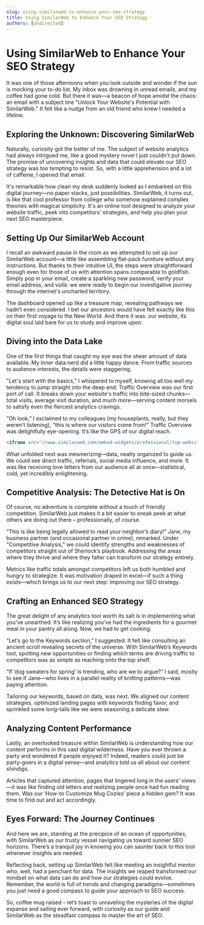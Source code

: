 ```yaml
---
slug: using-similarweb-to-enhance-your-seo-strategy
title: Using SimilarWeb to Enhance Your SEO Strategy
authors: [undirected]
---
```



# Using SimilarWeb to Enhance Your SEO Strategy

It was one of those afternoons when you look outside and wonder if the sun is mocking your to-do list. My inbox was drowning in unread emails, and my coffee had gone cold. But there it was—a beacon of hope amidst the chaos: an email with a subject line "Unlock Your Website's Potential with SimilarWeb." It felt like a nudge from an old friend who knew I needed a lifeline.

## Exploring the Unknown: Discovering SimilarWeb

Naturally, curiosity got the better of me. The subject of website analytics had always intrigued me, like a good mystery novel I just couldn't put down. The promise of uncovering insights and data that could elevate our SEO strategy was too tempting to resist. So, with a little apprehension and a lot of caffeine, I opened that email.

It's remarkable how clean my desk suddenly looked as I embarked on this digital journey—no paper stacks, just possibilities. SimilarWeb, it turns out, is like that cool professor from college who somehow explained complex theories with magical simplicity. It's an online tool designed to analyze your website traffic, peek into competitors’ strategies, and help you plan your next SEO masterpiece.

## Setting Up Our SimilarWeb Account

I recall an awkward pause in the room as we attempted to set up our SimilarWeb account—a little like assembling flat-pack furniture without any instructions. But thanks to their intuitive UI, the steps were straightforward enough even for those of us with attention spans comparable to goldfish. Simply pop in your email, create a sparkling new password, verify your email address, and voilà: we were ready to begin our investigative journey through the internet's uncharted territory.

The dashboard opened up like a treasure map, revealing pathways we hadn’t even considered. I bet our ancestors would have felt exactly like this on their first voyage to the New World. And there it was: our website, its digital soul laid bare for us to study and improve upon.

## Diving into the Data Lake

One of the first things that caught my eye was the sheer amount of data available. My inner data nerd did a little happy dance. From traffic sources to audience interests, the details were staggering. 

"Let's start with the basics," I whispered to myself, knowing all too well my tendency to jump straight into the deep end. Traffic Overview was our first port of call. It breaks down your website's traffic into bite-sized chunks—total visits, average visit duration, and much more—serving content morsels to satisfy even the fiercest analytics cravings.

“Oh look,” I exclaimed to my colleagues (my houseplants, really, but they weren't listening), "this is where our visitors come from!" Traffic Overview was delightfully eye-opening. It’s like the GPS of our digital reach.

```html
<iframe src="//www.similarweb.com/embed-widgets/professional/top-websites?limit=5&category=all&country=world&viewMode=table& width=800&height=500"></iframe>
```

What unfolded next was mesmerizing—data, neatly organized to guide us. We could see direct traffic, referrals, social media influence, and more. It was like receiving love letters from our audience all at once—statistical, cold, yet incredibly enlightening.

## Competitive Analysis: The Detective Hat is On

Of course, no adventure is complete without a touch of friendly competition. SimilarWeb just makes it a bit easier to sneak peek at what others are doing out there – professionally, of course. 

“This is like being legally allowed to read your neighbor’s diary!” Jane, my business partner (and occasional partner in crime), remarked. Under "Competitive Analysis," we could identify strengths and weaknesses of competitors straight out of Sherlock’s playbook. Addressing the areas where they thrive and where they falter can transform our strategy entirely.

Metrics like traffic totals amongst competitors left us both humbled and hungry to strategize. It was motivation draped in excel—if such a thing exists—which brings us to our next step: Improving our SEO strategy.

## Crafting an Enhanced SEO Strategy

The great delight of any analytics tool worth its salt is in implementing what you've unearthed. It’s like realizing you’ve had the ingredients for a gourmet meal in your pantry all along. Now, we had to get cooking.

“Let’s go to the Keywords section,” I suggested. It felt like consulting an ancient scroll revealing secrets of the universe. With SimilarWeb’s Keywords tool, spotting new opportunities or finding which terms are driving traffic to competitors was as simple as reaching onto the top shelf.

“If ‘dog sweaters for spring’ is trending, who are we to argue?” I said, mostly to see if Jane—who lives in a parallel reality of knitting patterns—was paying attention.

Tailoring our keywords, based on data, was next. We aligned our content strategies, optimized landing pages with keywords finding favor, and sprinkled some long-tails like we were seasoning a delicate stew.

## Analyzing Content Performance

Lastly, an overlooked treasure within SimilarWeb is understanding how our content performs in this vast digital wilderness. Have you ever thrown a party and wondered if people enjoyed it? Indeed, readers could just be party-goers in a digital sense—and analytics told us all about our content shindigs.

Articles that captured attention, pages that lingered long in the users’ views—it was like finding old letters and realizing people once had fun reading them. Was our ‘How-to Customize Mug Cozies’ piece a hidden gem? It was time to find out and act accordingly.

## Eyes Forward: The Journey Continues

And here we are, standing at the precipice of an ocean of opportunities, with SimilarWeb as our trusty vessel navigating us toward sunnier SEO horizons. There’s a tranquil joy in knowing you can saunter back to this tool whenever insights are needed.

Reflecting back, setting up SimilarWeb felt like meeting an insightful mentor who, well, had a penchant for data. The insights we reaped transformed our mindset on what data can do and how our strategies could evolve. Remember, the world is full of trends and changing paradigms—sometimes you just need a good compass to guide your approach to SEO success.

So, coffee mug raised – let’s toast to unraveling the mysteries of the digital expanse and sailing ever forward, with curiosity as our guide and SimilarWeb as the steadfast compass to master the art of SEO.